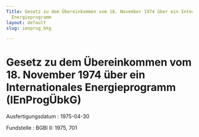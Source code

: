 ```yaml
---
Title: Gesetz zu dem Übereinkommen vom 18. November 1974 über ein Internationales
  Energieprogramm
layout: default
slug: ienprog_bkg

---
```


# Gesetz zu dem Übereinkommen vom 18. November 1974 über ein Internationales Energieprogramm (IEnProgÜbkG)

Ausfertigungsdatum
:   1975-04-30

Fundstelle
:   BGBl II: 1975, 701


